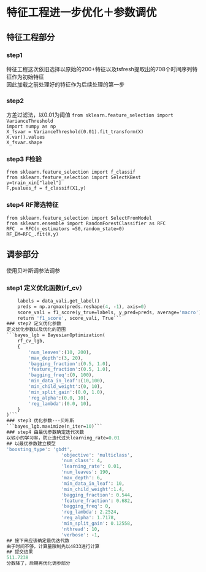 # 特征工程进一步优化＋参数调优
## 特征工程部分
### step1 
特征工程这次依旧选择以原始的200+特征以及tsfresh提取出的708个时间序列特征作为初始特征   
因此加载之前处理好的特征作为后续处理的第一步  
### step2 
方差过滤法，以0.01为阈值
```from sklearn.feature_selection import VarianceThreshold```     
```import numpy as np```    
```X_fsvar = VarianceThreshold(0.01).fit_transform(X)```    
```X.var().values```  
```X_fsvar.shape```  
### step3 F检验
```from sklearn.feature_selection import f_classif```   
```from sklearn.feature_selection import SelectKBest```    
```y=train_xin["label"]```     
```F,pvalues_f = f_classif(X1,y)```    
### step4 RF筛选特征
```from sklearn.feature_selection import SelectFromModel```   
```from sklearn.ensemble import RandomForestClassifier as RFC```   
```RFC_ = RFC(n_estimators =50,random_state=0)```     
```RF_EM=RFC_.fit(X,y)```   
## 调参部分
使用贝叶斯调参法调参
### step1 定义优化函数(rf_cv）
```def f1_score_vali(preds, data_vali): 
    labels = data_vali.get_label()   
    preds = np.argmax(preds.reshape(4, -1), axis=0)
    score_vali = f1_score(y_true=labels, y_pred=preds, average='macro')
    return 'f1_score', score_vali, True```
### step2 定义优化参数
定义优化参数以及优化的范围
```bayes_lgb = BayesianOptimization(
    rf_cv_lgb, 
    {
        'num_leaves':(10, 200),
        'max_depth':(3, 20),
        'bagging_fraction':(0.5, 1.0),
        'feature_fraction':(0.5, 1.0),
        'bagging_freq':(0, 100),
        'min_data_in_leaf':(10,100),
        'min_child_weight':(0, 10),
        'min_split_gain':(0.0, 1.0),
        'reg_alpha':(0.0, 10),
        'reg_lambda':(0.0, 10),
    }
)```
### step3 优化参数---贝叶斯
```bayes_lgb.maximize(n_iter=10)```  
### step4 由最优参数确定迭代次数  
以较小的学习率，防止迭代过头learning_rate=0.01
## 以最优参数建立模型
'boosting_type': 'gbdt',   
                    'objective': 'multiclass',   
                    'num_class': 4,  
                    'learning_rate': 0.01,  
                    'num_leaves': 190,  
                    'max_depth': 6,  
                    'min_data_in_leaf': 10,  
                    'min_child_weight':1.4,  
                    'bagging_fraction': 0.544,  
                    'feature_fraction': 0.682,  
                    'bagging_freq': 0,  
                    'reg_lambda': 2.2524,  
                    'reg_alpha': 1.7178,  
                    'min_split_gain': 0.12558,  
                    'nthread': 10,  
                    'verbose': -1,  
## 接下来应该确定最优迭代数
由于时间不够，计算量限制先以4833进行计算  
## 提交结果  
511.7238
分数降了，后期再优化调参部分

